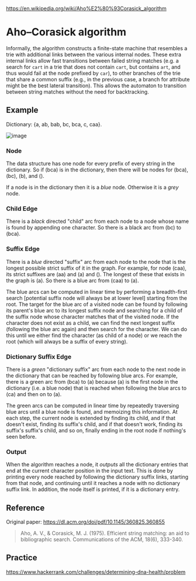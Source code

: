 https://en.wikipedia.org/wiki/Aho%E2%80%93Corasick_algorithm

# Aho–Corasick algorithm

Informally, the algorithm constructs a finite-state machine that resembles a trie with additional links between the various internal nodes. These extra internal links allow fast transitions between failed string matches (e.g. a search for `cart` in a trie that does not contain `cart`, but contains `art`, and thus would fail at the node prefixed by `car`), to other branches of the trie that share a common suffix (e.g., in the previous case, a branch for attribute might be the best lateral transition). This allows the automaton to transition between string matches without the need for backtracking.

## Example

Dictionary: {a, ab, bab, bc, bca, c, caa}.

![image](https://upload.wikimedia.org/wikipedia/commons/6/62/Ahocorasick.svg)

### Node

The data structure has one node for every prefix of every string in the dictionary. So if (bca) is in the dictionary, then there will be nodes for (bca), (bc), (b), and (). 

If a node is in the dictionary then it is a *blue* node. Otherwise it is a *grey* node.

### Child Edge

There is a *black* directed "child" arc from each node to a node whose name is found by appending one character. So there is a black arc from (bc) to (bca).

### Suffix Edge

There is a *blue* directed "suffix" arc from each node to the node that is the longest possible strict suffix of it in the graph. For example, for node (caa), its strict suffixes are (aa) and (a) and (). The longest of these that exists in the graph is (a). So there is a blue arc from (caa) to (a). 

The blue arcs can be computed in linear time by performing a breadth-first search [potential suffix node will always be at lower level] starting from the root. The target for the blue arc of a visited node can be found by following its parent's blue arc to its longest suffix node and searching for a child of the suffix node whose character matches that of the visited node. If the character does not exist as a child, we can find the next longest suffix (following the blue arc again) and then search for the character. We can do this until we either find the character (as child of a node) or we reach the root (which will always be a suffix of every string).

### Dictionary Suffix Edge

There is a *green* "dictionary suffix" arc from each node to the next node in the dictionary that can be reached by following blue arcs. For example, there is a green arc from (bca) to (a) because (a) is the first node in the dictionary (i.e. a blue node) that is reached when following the blue arcs to (ca) and then on to (a). 

The green arcs can be computed in linear time by repeatedly traversing blue arcs until a blue node is found, and memoizing this information. At each step, the current node is extended by finding its child, and if that doesn't exist, finding its suffix's child, and if that doesn't work, finding its suffix's suffix's child, and so on, finally ending in the root node if nothing's seen before.

### Output

When the algorithm reaches a node, it *outputs* all the dictionary entries that end at the current character position in the input text. This is done by printing every node reached by following the dictionary suffix links, starting from that node, and continuing until it reaches a node with no dictionary suffix link. In addition, the node itself is printed, if it is a dictionary entry.

## Reference

Original paper: https://dl.acm.org/doi/pdf/10.1145/360825.360855
> Aho, A. V., & Corasick, M. J. (1975). Efficient string matching: an aid to bibliographic search. Communications of the ACM, 18(6), 333-340.

## Practice

https://www.hackerrank.com/challenges/determining-dna-health/problem

